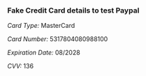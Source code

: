### Fake Credit Card details to test Paypal 
*Card Type:* MasterCard

*Card Number:* 5317804080988100

*Expiration Date:* 08/2028

*CVV:* 136
